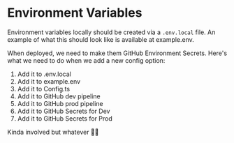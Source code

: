 # Environment Variables

Environment variables locally should be created via a `.env.local` file. An example of what this should look like is available at example.env.

When deployed, we need to make them GitHub Environment Secrets. Here's what we need to do when we add a new config option:

1. Add it to .env.local
2. Add it to example.env
3. Add it to Config.ts
4. Add it to GitHub dev pipeline
5. Add it to GitHub prod pipeline
6. Add it to GitHub Secrets for Dev
7. Add it to GitHub Secrets for Prod

Kinda involved but whatever 🤷‍♂️
